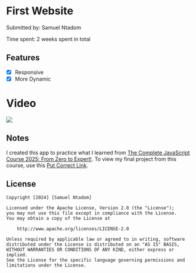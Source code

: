 # First Website
Submitted by: Samuel Ntadom


Time spent: 2 weeks spent in total

## Features
- [x] Responsive
- [x] More Dynamic
 
# Video
<div>
    <a href="https://www.loom.com/share/21808ad19ad44f4daeff304d3a28a6a1">
      <img style="max-width:300px;" src="https://cdn.loom.com/sessions/thumbnails/21808ad19ad44f4daeff304d3a28a6a1-d934ba862cdb8651-full-play.gif">
    </a>
 </div>

## Notes

I created this app to practice what I learned from <a href="https://www.udemy.com/course/the-complete-javascript-course/?couponCode=24T7MT123024">The Complete JavaScript Course 2025: From Zero to Expert!</a>. To view my final project from this course, use this  <a href="https://omnifood-irentadom.netlify.app/">Put Correct Link</a>.


## License

    Copyright [2024] [Samuel Ntadom]

    Licensed under the Apache License, Version 2.0 (the "License");
    you may not use this file except in compliance with the License.
    You may obtain a copy of the License at

        http://www.apache.org/licenses/LICENSE-2.0

    Unless required by applicable law or agreed to in writing, software
    distributed under the License is distributed on an "AS IS" BASIS,
    WITHOUT WARRANTIES OR CONDITIONS OF ANY KIND, either express or implied.
    See the License for the specific language governing permissions and
    limitations under the License.

